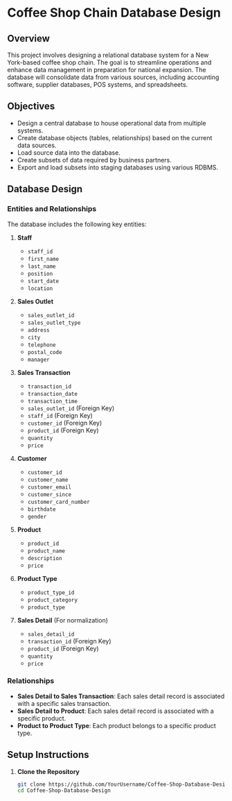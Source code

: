 # Coffee Shop Chain Database Design

## Overview

This project involves designing a relational database system for a New York-based coffee shop chain. The goal is to streamline operations and enhance data management in preparation for national expansion. The database will consolidate data from various sources, including accounting software, supplier databases, POS systems, and spreadsheets.

## Objectives

- Design a central database to house operational data from multiple systems.
- Create database objects (tables, relationships) based on the current data sources.
- Load source data into the database.
- Create subsets of data required by business partners.
- Export and load subsets into staging databases using various RDBMS.

## Database Design

### Entities and Relationships

The database includes the following key entities:

1. **Staff**
   - `staff_id`
   - `first_name`
   - `last_name`
   - `position`
   - `start_date`
   - `location`

2. **Sales Outlet**
   - `sales_outlet_id`
   - `sales_outlet_type`
   - `address`
   - `city`
   - `telephone`
   - `postal_code`
   - `manager`

3. **Sales Transaction**
   - `transaction_id`
   - `transaction_date`
   - `transaction_time`
   - `sales_outlet_id` (Foreign Key)
   - `staff_id` (Foreign Key)
   - `customer_id` (Foreign Key)
   - `product_id` (Foreign Key)
   - `quantity`
   - `price`

4. **Customer**
   - `customer_id`
   - `customer_name`
   - `customer_email`
   - `customer_since`
   - `customer_card_number`
   - `birthdate`
   - `gender`

5. **Product**
   - `product_id`
   - `product_name`
   - `description`
   - `price`

6. **Product Type**
   - `product_type_id`
   - `product_category`
   - `product_type`

7. **Sales Detail** (For normalization)
   - `sales_detail_id`
   - `transaction_id` (Foreign Key)
   - `product_id` (Foreign Key)
   - `quantity`
   - `price`

### Relationships

- **Sales Detail to Sales Transaction**: Each sales detail record is associated with a specific sales transaction.
- **Sales Detail to Product**: Each sales detail record is associated with a specific product.
- **Product to Product Type**: Each product belongs to a specific product type.

## Setup Instructions

1. **Clone the Repository**

   ```bash
   git clone https://github.com/YourUsername/Coffee-Shop-Database-Design.git
   cd Coffee-Shop-Database-Design
